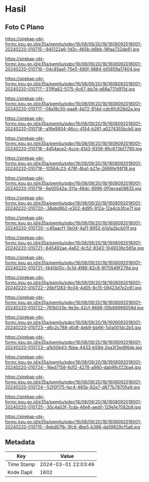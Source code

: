 # Hasil

## Foto C Plano

https://sirekap-obj-formc.kpu.go.id/e35a/pemilu/pdpr/16/08/09/20/18/1608092018001-20240220-010715--945122a6-1d3c-465b-b6bb-16faa732de81.jpg

https://sirekap-obj-formc.kpu.go.id/e35a/pemilu/pdpr/16/08/09/20/18/1608092018001-20240220-010716--04c85ae1-75e5-490f-9884-bf0859a17404.jpg

https://sirekap-obj-formc.kpu.go.id/e35a/pemilu/pdpr/16/08/09/20/18/1608092018001-20240220-010717--311ffa82-5175-4c67-bb7d-e68a717d911d.jpg

https://sirekap-obj-formc.kpu.go.id/e35a/pemilu/pdpr/16/08/09/20/18/1608092018001-20240220-010717--08a18c50-eaa8-4d72-814d-cdc6fc628d2a.jpg

https://sirekap-obj-formc.kpu.go.id/e35a/pemilu/pdpr/16/08/09/20/18/1608092018001-20240220-010718--a16e9934-46cc-4154-b261-a0274355bcb0.jpg

https://sirekap-obj-formc.kpu.go.id/e35a/pemilu/pdpr/16/08/09/20/18/1608092018001-20240220-010718--4d54ace2-4cce-41d3-9308-86c673bf7790.jpg

https://sirekap-obj-formc.kpu.go.id/e35a/pemilu/pdpr/16/08/09/20/18/1608092018001-20240220-010719--10564c23-478f-4ba1-b21e-2666fe1f4f18.jpg

https://sirekap-obj-formc.kpu.go.id/e35a/pemilu/pdpr/16/08/09/20/18/1608092018001-20240220-010719--6e00542a-311a-48dc-9996-0f0ecea08835.jpg

https://sirekap-obj-formc.kpu.go.id/e35a/pemilu/pdpr/16/08/09/20/18/1608092018001-20240220-010720--38abd9b2-e302-4d95-912a-12a4cb3fce7f.jpg

https://sirekap-obj-formc.kpu.go.id/e35a/pemilu/pdpr/16/08/09/20/18/1608092018001-20240220-010720--c45aacf1-5b04-4a11-8952-b1a1a2bcb01f.jpg

https://sirekap-obj-formc.kpu.go.id/e35a/pemilu/pdpr/16/08/09/20/18/1608092018001-20240220-010721--845492ae-4a62-4c52-8343-1049336c565e.jpg

https://sirekap-obj-formc.kpu.go.id/e35a/pemilu/pdpr/16/08/09/20/18/1608092018001-20240220-010721--f440b10c-3c1d-4f86-82c8-6f70549f279d.jpg

https://sirekap-obj-formc.kpu.go.id/e35a/pemilu/pdpr/16/08/09/20/18/1608092018001-20240220-010722--26bf1283-9c04-4d05-8c15-09423d7e2c61.jpg

https://sirekap-obj-formc.kpu.go.id/e35a/pemilu/pdpr/16/08/09/20/18/1608092018001-20240220-010722--761b033e-9e3e-42cf-8688-00b68966058d.jpg

https://sirekap-obj-formc.kpu.go.id/e35a/pemilu/pdpr/16/08/09/20/18/1608092018001-20240220-010723--d6c2c788-d0df-4eb9-bb66-7a1a001dc2b5.jpg

https://sirekap-obj-formc.kpu.go.id/e35a/pemilu/pdpr/16/08/09/20/18/1608092018001-20240220-010723--a1b50b43-fbba-4433-b59d-2ea3f3ed96de.jpg

https://sirekap-obj-formc.kpu.go.id/e35a/pemilu/pdpr/16/08/09/20/18/1608092018001-20240220-010724--16ed7158-6d12-4278-a980-dab99cf22ba4.jpg

https://sirekap-obj-formc.kpu.go.id/e35a/pemilu/pdpr/16/08/09/20/18/1608092018001-20240220-010724--52f0f175-fac4-485b-92e7-d877b78705e9.jpg

https://sirekap-obj-formc.kpu.go.id/e35a/pemilu/pdpr/16/08/09/20/18/1608092018001-20240220-010725--30c4a03f-7cda-46e6-aed0-129e1e7082b9.jpg

https://sirekap-obj-formc.kpu.go.id/e35a/pemilu/pdpr/16/08/09/20/18/1608092018001-20240220-010715--9ebd87fb-3fc6-4be5-b386-da59629cf5a6.jpg


## Metadata

| Key        | Value               |
| ---------- | ------------------- |
| Time Stamp | 2024-03-01 22:03:49 |
| Kode Dapil | 1602                |



